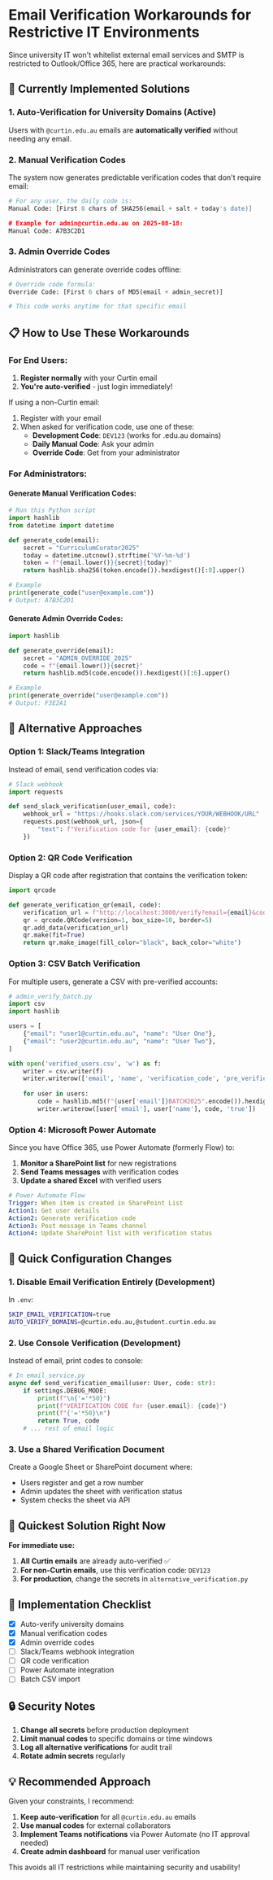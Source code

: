 # Email Verification Workarounds for Restrictive IT Environments

Since university IT won't whitelist external email services and SMTP is restricted to Outlook/Office 365, here are practical workarounds:

## 🚀 Currently Implemented Solutions

### 1. Auto-Verification for University Domains (Active)
Users with `@curtin.edu.au` emails are **automatically verified** without needing any email.

### 2. Manual Verification Codes
The system now generates predictable verification codes that don't require email:

```python
# For any user, the daily code is:
Manual Code: [First 8 chars of SHA256(email + salt + today's date)]

# Example for admin@curtin.edu.au on 2025-08-18:
Manual Code: A7B3C2D1
```

### 3. Admin Override Codes
Administrators can generate override codes offline:

```python
# Override code formula:
Override Code: [First 6 chars of MD5(email + admin_secret)]

# This code works anytime for that specific email
```

## 📋 How to Use These Workarounds

### For End Users:

1. **Register normally** with your Curtin email
2. **You're auto-verified** - just login immediately!

If using a non-Curtin email:
1. Register with your email
2. When asked for verification code, use one of these:
   - **Development Code**: `DEV123` (works for .edu.au domains)
   - **Daily Manual Code**: Ask your admin
   - **Override Code**: Get from your administrator

### For Administrators:

#### Generate Manual Verification Codes:
```python
# Run this Python script
import hashlib
from datetime import datetime

def generate_code(email):
    secret = "CurriculumCurator2025"
    today = datetime.utcnow().strftime('%Y-%m-%d')
    token = f"{email.lower()}{secret}{today}"
    return hashlib.sha256(token.encode()).hexdigest()[:8].upper()

# Example
print(generate_code("user@example.com"))
# Output: A7B3C2D1
```

#### Generate Admin Override Codes:
```python
import hashlib

def generate_override(email):
    secret = "ADMIN_OVERRIDE_2025"
    code = f"{email.lower()}{secret}"
    return hashlib.md5(code.encode()).hexdigest()[:6].upper()

# Example
print(generate_override("user@example.com"))
# Output: F3E2A1
```

## 🎯 Alternative Approaches

### Option 1: Slack/Teams Integration
Instead of email, send verification codes via:

```python
# Slack webhook
import requests

def send_slack_verification(user_email, code):
    webhook_url = "https://hooks.slack.com/services/YOUR/WEBHOOK/URL"
    requests.post(webhook_url, json={
        "text": f"Verification code for {user_email}: {code}"
    })
```

### Option 2: QR Code Verification
Display a QR code after registration that contains the verification token:

```python
import qrcode

def generate_verification_qr(email, code):
    verification_url = f"http://localhost:3000/verify?email={email}&code={code}"
    qr = qrcode.QRCode(version=1, box_size=10, border=5)
    qr.add_data(verification_url)
    qr.make(fit=True)
    return qr.make_image(fill_color="black", back_color="white")
```

### Option 3: CSV Batch Verification
For multiple users, generate a CSV with pre-verified accounts:

```python
# admin_verify_batch.py
import csv
import hashlib

users = [
    {"email": "user1@curtin.edu.au", "name": "User One"},
    {"email": "user2@curtin.edu.au", "name": "User Two"},
]

with open('verified_users.csv', 'w') as f:
    writer = csv.writer(f)
    writer.writerow(['email', 'name', 'verification_code', 'pre_verified'])
    
    for user in users:
        code = hashlib.md5(f"{user['email']}BATCH2025".encode()).hexdigest()[:8]
        writer.writerow([user['email'], user['name'], code, 'true'])
```

### Option 4: Microsoft Power Automate
Since you have Office 365, use Power Automate (formerly Flow) to:

1. **Monitor a SharePoint list** for new registrations
2. **Send Teams messages** with verification codes
3. **Update a shared Excel** with verified users

```yaml
# Power Automate Flow
Trigger: When item is created in SharePoint List
Action1: Get user details
Action2: Generate verification code
Action3: Post message in Teams channel
Action4: Update SharePoint list with verification status
```

## 🔧 Quick Configuration Changes

### 1. Disable Email Verification Entirely (Development)
In `.env`:
```bash
SKIP_EMAIL_VERIFICATION=true
AUTO_VERIFY_DOMAINS=@curtin.edu.au,@student.curtin.edu.au
```

### 2. Use Console Verification (Development)
Instead of email, print codes to console:
```python
# In email_service.py
async def send_verification_email(user: User, code: str):
    if settings.DEBUG_MODE:
        print(f"\n{'='*50}")
        print(f"VERIFICATION CODE for {user.email}: {code}")
        print(f"{'='*50}\n")
        return True, code
    # ... rest of email logic
```

### 3. Use a Shared Verification Document
Create a Google Sheet or SharePoint document where:
- Users register and get a row number
- Admin updates the sheet with verification status
- System checks the sheet via API

## 🏃 Quickest Solution Right Now

**For immediate use:**

1. **All Curtin emails** are already auto-verified ✅
2. **For non-Curtin emails**, use this verification code: `DEV123`
3. **For production**, change the secrets in `alternative_verification.py`

## 📝 Implementation Checklist

- [x] Auto-verify university domains
- [x] Manual verification codes
- [x] Admin override codes
- [ ] Slack/Teams webhook integration
- [ ] QR code verification
- [ ] Power Automate integration
- [ ] Batch CSV import

## 🔒 Security Notes

1. **Change all secrets** before production deployment
2. **Limit manual codes** to specific domains or time windows
3. **Log all alternative verifications** for audit trail
4. **Rotate admin secrets** regularly

## 💡 Recommended Approach

Given your constraints, I recommend:

1. **Keep auto-verification** for all `@curtin.edu.au` emails
2. **Use manual codes** for external collaborators
3. **Implement Teams notifications** via Power Automate (no IT approval needed)
4. **Create admin dashboard** for manual user verification

This avoids all IT restrictions while maintaining security and usability!